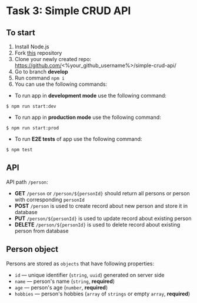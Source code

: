 # Task 3: Simple CRUD API

## To start

1. Install Node.js
2. Fork [this](https://github.com/lultik/simple-crud-api) repository
3. Clone your newly created repo: https://github.com/<%your_github_username%>/simple-crud-api/
4. Go to branch **develop**
5. Run command ```npm i```
6. You can use the following commands:
* To run app in **development mode** use the following command:
```
$ npm run start:dev
```

* To run app in **production mode** use the following command:
```
$ npm run start:prod
```

* To run **E2E tests** of app use the following command:
```
$ npm test
```

## API
API path `/person`:
* **GET** `/person` or `/person/${personId}` should return all persons or person with corresponding `personId`
* **POST** `/person` is used to create record about new person and store it in database
* **PUT** `/person/${personId}` is used to update record about existing person
* **DELETE** `/person/${personId}` is used to delete record about existing person from database

## Person object
Persons are stored as `objects` that have following properties:
* `id` — unique identifier (`string`, `uuid`) generated on server side
* `name` — person's name (`string`, **required**)
* `age` — person's age (`number`, **required**)
* `hobbies` — person's hobbies (`array` of `strings` or empty `array`, **required**)
